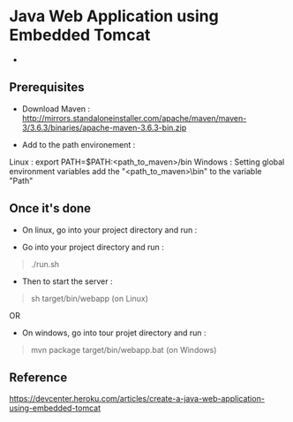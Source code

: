# Java Web Application using Embedded Tomcat

* 

## Prerequisites

* Download Maven : 
http://mirrors.standaloneinstaller.com/apache/maven/maven-3/3.6.3/binaries/apache-maven-3.6.3-bin.zip

* Add to the path environement :

Linux : export PATH=$PATH:<path_to_maven>/bin
Windows : Setting global environment variables add the "<path_to_maven>\bin" to the variable "Path"

## Once it's done


* On linux, go into your project directory and run : 

* Go into your project directory and run :
> ./run.sh

* Then to start the server :
> sh target/bin/webapp (on Linux)

OR 

* On windows, go into tour projet directory and run :
> mvn package
> target/bin/webapp.bat (on Windows)

## Reference
https://devcenter.heroku.com/articles/create-a-java-web-application-using-embedded-tomcat
